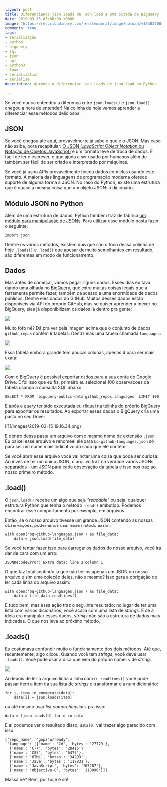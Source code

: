 ```yaml
---
layout: post
title: Diferenciando json.loads de json.load e uma pitada de BigQuery
date: 2019-03-15 03:00:00 +0000
image: "https://res.cloudinary.com/jesstemporal/image/upload/v1640370040/covers/variados_aanizj.png"
comments: true
tags:
- serialização
- python
- bigquery
- sql
- json
- api
- python3
- load
- serialization
- serialize
description: Aprenda a diferenciar json.loads de json.load no Python

---
```

Se você nunca entendeu a diferença entre `json.loads()` e `json.load()` chegou a hora de entender! Na colinha de hoje vamos aprender a diferenciar esse métodos deliciosos.

## JSON

Se você chegou até aqui, provavelmente já sabe o que é o JSON. Mas caso não saiba, bora recapitular: [O JSON (_JavaScript Object Notation_ ou Notação de Objetos JavaScript)](http://json.org/json-pt.html) é um formato leve de troca de dados. É fácil de ler e escrever, o que ajuda a ser usado por humanos além de também ser fácil de ser criado e interpretado por máquinas.

Se você já usou APIs provavelmente trocou dados com elas usando este formato. A maioria das linguagens de programação moderna oferece suporte de alguma forma a JSON. No caso do Python, existe uma estrutura que é quase a mesma coisa que um objeto JSON: o dicionário.

## Módulo JSON no Python

Além de uma estrutura de dados, Python também traz de fábrica [um módulo para manipulação de JSONs](https://docs.python.org/3.5/library/json.html). Para utilizar esse módulo basta fazer o seguinte:

    import json

Dentre os vários métodos, existem dois que são o foco dessa colinha de hoje `.loads()` e `.load()` que apesar de muito semelhantes em resultado, são diferentes em modo de funcionamento.

## Dados

Mas antes de começar, vamos pegar alguns dados. Esses dias eu tava dando uma olhada no [BigQuery](https://cloud.google.com/bigquery/), que entre muitas coisas legais que a ferramenta permite fazer, também da acesso a uma enormidade de dados públicos. Dentre eles dados do GitHub. Muitos desses dados estão disponíveis via API do próprio GitHub, mas se quiser aprender a mexer no BigQuery, eles já disponibilizam os dados lá dentro pra gente:

![](/images/bq-github.png)

Muito fofo né? Dá pra ver pela imagem acima que o conjunto de dados `github_repos` contém 9 tabelas. Dentre elas uma tabela chamada `languages`:

![](/images/bq-github-languages.png)

Essa tabela embora grande tem poucas colunas, apenas 4 para ser mais exata:

![](/images/bq-github-languages-schema.png)

Com o BigQuery é possível exportar dados para a sua conta do Google Drive. E foi isso que eu fiz, primeiro eu selecionei 100 observacoes da tabela usando a consulta SQL abaixo:

    SELECT * FROM `bigquery-public-data.github_repos.languages` LIMIT 100

E após a _query_ ter sido executada eu cliquei na telinha do próprio BigQuery para exportar os resultados. Ao exportar esses dados o BigQuery cria uma pasta no seu Drive:

![](/images/2019-03-15 19.16.34.png)

E dentro dessa pasta um arquivo com o mesmo nome de extensão `.json`. Eu baixei esse arquivo e renomeei ele para `bq-github-languages.json` só para ser um nome mais indicativo do dado que ele contém.

Se você abrir esse arquivo você vai notar uma coisa que pode ser curiosa: Ao invés de ter um único JSON, o arquivo traz na verdade vários JSONs separados - um JSON para cada observação da tabela e isso nos traz ao nosso primeiro método.

## .load()

O `json.load()` recebe um algo que seja _"readable"_ ou seja, qualquer estrutura Python que tenha o método `.read()` embutido. Podemos encontrar esse comportamento por exemplo, em arquivos.

Então, se o nosso arquivo tivesse um grande JSON contendo as nossas observações, poderíamos usar esse método assim:

    with open('bq-github-languages.json') as file_data:
        data = json.load(file_data)

Se você tentar fazer isso para carregar os dados do nosso arquivo, você ira dar de cara com um erro:

    JSONDecodeError: Extra data: line 2 column 1

O que faz total sentindo já que não temos apenas um JSON no nosso arquivo e sim uma coleção deles, não é mesmo? Isso gera a obrigação de ler cada linha do arquivo assim:

    with open('bq-github-languages.json') as file_data:
        data = file_data.readlines()

E tudo bem, mas essa ação traz o seguinte resultado: no lugar de ter uma lista com vários dicionários, você acaba com uma lista de _strings_. E se a ideia era manipular esses dados, _strings_ não são a estrutura de dados mais indicadas. O que nos leva ao próximo método,

## .loads()

Eu costumava confundir muito o funcionamento dos dois métodos. Até que, recentemente, algo clicou. Quando você tem _strings_, você deve usar `.loads()`. Você pode usar a dica que vem do próprio nome: `s` de _string_.

![](https://media.giphy.com/media/IWOTlIqnWzTFe/giphy.gif)

Aí depois de ler o arquivo linha a linha com o `.readlines()` você pode passar item a item da sua lista de _strings_ e transformar ela num dicionário:

    for i, item in enumerate(data):
        data[i] = json.loads(item)

ou até mesmo usar _list comprehensions_ pra isso:

    data = [json.loads(d) for d in data]

E aí podemos ver o resultado disso, `data[0]` vai trazer algo parecido com isso:

    {'repo_name': 'gopz4u/ready',
     'language': [{'name': 'C#', 'bytes': '27779'},
      {'name': 'C++', 'bytes': '28415'},
      {'name': 'CSS', 'bytes': '6475'},
      {'name': 'HTML', 'bytes': '34293'},
      {'name': 'Java', 'bytes': '117831'},
      {'name': 'JavaScript', 'bytes': '205287'},
      {'name': 'Objective-C', 'bytes': '118096'}]}

Massa né? Bem, por hoje é só!